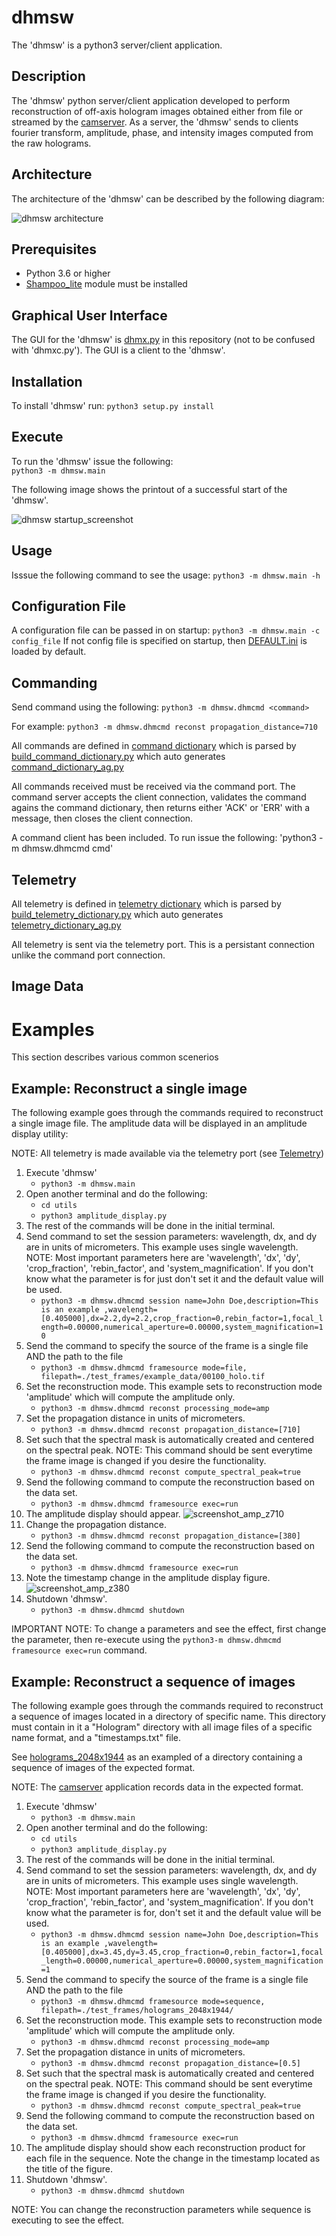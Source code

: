 # dhmsw
The 'dhmsw' is a python3 server/client application.

## Description
The 'dhmsw' python server/client application developed to perform reconstruction of off-axis
hologram images obtained either from file or streamed by the [camserver](../camserver). 
As a server, the 'dhmsw' sends to clients fourier transform, amplitude, phase, and intensity
images computed from the raw holograms. 

## Architecture
The architecture of the 'dhmsw' can be described by the following diagram:

![dhmsw architecture](docs/dhmsw_architecture.jpeg)


## Prerequisites
* Python 3.6 or higher
* [Shampoo_lite](../shampoo_lite) module must be installed

## Graphical User Interface
The GUI for the 'dhmsw' is [dhmx.py](../dhm_gui/dhmx.py) in this repository (not to be confused with 'dhmxc.py').
The GUI is a client to the 'dhmsw'.


## Installation
To install 'dhmsw' run: `python3 setup.py install`

##  Execute
To run the 'dhmsw' issue the following:  
`python3 -m dhmsw.main`

The following image shows the printout of a successful start of the 'dhmsw'.

![dhmsw startup_screenshot](docs/screenshot_dhmsw_start.png)

## Usage
Isssue the following command to see the usage:  `python3 -m dhmsw.main -h`

## Configuration File
A configuration file can be passed in on startup: `python3 -m dhmsw.main -c config_file`
If not config file is specified on startup, then [DEFAULT.ini](dhmsw/DEFAULT.ini) is loaded by default.

## Commanding
Send command using the following:
`python3 -m dhmsw.dhmcmd <command>`

For example:
`python3 -m dhmsw.dhmcmd reconst propagation_distance=710`

All commands are defined in [command dictionary](config/command_dictionary.xml) which is parsed by [build_command_dictionary.py](config/build_command_dictionary.py) which auto generates [command_dictionary_ag.py](dhmsw/command_dictionary_ag.py)

All commands received must be received via the command port.  The command server accepts the client connection, validates the command agains the command dictionary, then returns either 'ACK' or 'ERR' with a message, then closes the client connection.

A command client has been included.  To run issue the following:  'python3 -m dhmsw.dhmcmd cmd'

## Telemetry
All telemetry is defined in [telemetry dictionary](config/telemetry_dictionary.xml) which is parsed by [build_telemetry_dictionary.py](config/build_telemetry_dictionary.py) which auto generates [telemetry_dictionary_ag.py](dhmsw/telemetry_dictionary_ag.py)

All telemetry is sent via the telemetry port.  This is a persistant connection unlike the command port connection.

## Image Data

# Examples
This section describes various common scenerios

## Example:  Reconstruct a single image
The following example goes through the commands required to reconstruct a single image file.  The amplitude data will be displayed in an amplitude display utility:

NOTE:  All telemetry is made available via the telemetry port (see [Telemetry](##-Telemetry))

1. Execute 'dhmsw'
   - `python3 -m dhmsw.main`
2. Open another terminal and do the following:
   - `cd utils`
   - `python3 amplitude_display.py`
3. The rest of the commands will be done in the initial terminal.
4. Send command to set the session parameters: wavelength, dx, and dy are in units of micrometers.  This example uses single wavelength.  NOTE:  Most important parameters here are 'wavelength', 'dx', 'dy', 'crop_fraction', 'rebin_factor', and 'system_magnification'.  If you don't know what the parameter is for just don't set it and the default value will be used.
   - `python3 -m dhmsw.dhmcmd session name=John Doe,description=This is an example ,wavelength=[0.405000],dx=2.2,dy=2.2,crop_fraction=0,rebin_factor=1,focal_length=0.00000,numerical_aperture=0.00000,system_magnification=10`
5. Send the command to specify the source of the frame is a single file AND the path to the file
   - `python3 -m dhmsw.dhmcmd framesource mode=file, filepath=./test_frames/example_data/00100_holo.tif`
6. Set the reconstruction mode.  This example sets to reconstruction mode 'amplitude' which will compute the amplitude only.
   - `python3 -m dhmsw.dhmcmd reconst processing_mode=amp`
7. Set the propagation distance in units of micrometers.
   - `python3 -m dhmsw.dhmcmd reconst propagation_distance=[710]`
8. Set such that the spectral mask is automatically created and centered on the spectral peak.  NOTE:  This command should be sent everytime the frame image is changed if you desire the functionality.
   - `python3 -m dhmsw.dhmcmd reconst compute_spectral_peak=true`
9. Send the following command to compute the reconstruction based on the data set.
   - `python3 -m dhmsw.dhmcmd framesource exec=run`
10. The amplitude display should appear.
![screenshot_amp_z710](./docs/screenshot_amplitude_z710.png)
11. Change the propagation distance.
    - `python3 -m dhmsw.dhmcmd reconst propagation_distance=[380]`
12. Send the following command to compute the reconstruction based on the data set.
    - `python3 -m dhmsw.dhmcmd framesource exec=run`
13. Note the timestamp change in the amplitude display figure.
![screenshot_amp_z380](./docs/screenshot_amplitude_z380.png)
14. Shutdown 'dhmsw'.
    - `python3 -m dhmsw.dhmcmd shutdown`


IMPORTANT NOTE:  To change a parameters and see the effect, first change the parameter, then re-execute using the `python3-m dhmsw.dhmcmd framesource exec=run` command.

## Example:  Reconstruct a sequence of images
The following example goes through the commands required to reconstruct a sequence of images located in a directory of specific name.  This directory must contain in it a "Hologram" directory with all image files of a specific name format, and a "timestamps.txt" file.  

See [holograms_2048x1944](./test_frames/holograms_2048x1944) as an exampled of a directory containing a sequence of images of the expected format.

NOTE:  The [camserver](../camserver) application records data in the expected format.

1. Execute 'dhmsw'
   - `python3 -m dhmsw.main`
2. Open another terminal and do the following:
   - `cd utils`
   - `python3 amplitude_display.py`
3. The rest of the commands will be done in the initial terminal.
4. Send command to set the session parameters: wavelength, dx, and dy are in units of micrometers.  This example uses single wavelength.  NOTE:  Most important parameters here are 'wavelength', 'dx', 'dy', 'crop_fraction', 'rebin_factor', and 'system_magnification'.  If you don't know what the parameter is for, don't set it and the default value will be used.
   - `python3 -m dhmsw.dhmcmd session name=John Doe,description=This is an example ,wavelength=[0.405000],dx=3.45,dy=3.45,crop_fraction=0,rebin_factor=1,focal_length=0.00000,numerical_aperture=0.00000,system_magnification=1`
5. Send the command to specify the source of the frame is a single file AND the path to the file
   - `python3 -m dhmsw.dhmcmd framesource mode=sequence, filepath=./test_frames/holograms_2048x1944/`
6. Set the reconstruction mode.  This example sets to reconstruction mode 'amplitude' which will compute the amplitude only.
   - `python3 -m dhmsw.dhmcmd reconst processing_mode=amp`
7. Set the propagation distance in units of micrometers.
   - `python3 -m dhmsw.dhmcmd reconst propagation_distance=[0.5]`
8. Set such that the spectral mask is automatically created and centered on the spectral peak.  NOTE:  This command should be sent everytime the frame image is changed if you desire the functionality.
   - `python3 -m dhmsw.dhmcmd reconst compute_spectral_peak=true`
9. Send the following command to compute the reconstruction based on the data set.
   - `python3 -m dhmsw.dhmcmd framesource exec=run`
10. The amplitude display should show each reconstruction product for each file in the sequence.  Note the change in the timestamp located as the title of the figure.
11.  Shutdown 'dhmsw'.
     - `python3 -m dhmsw.dhmcmd shutdown`

NOTE:  You can change the reconstruction parameters while sequence is executing to see the effect.
